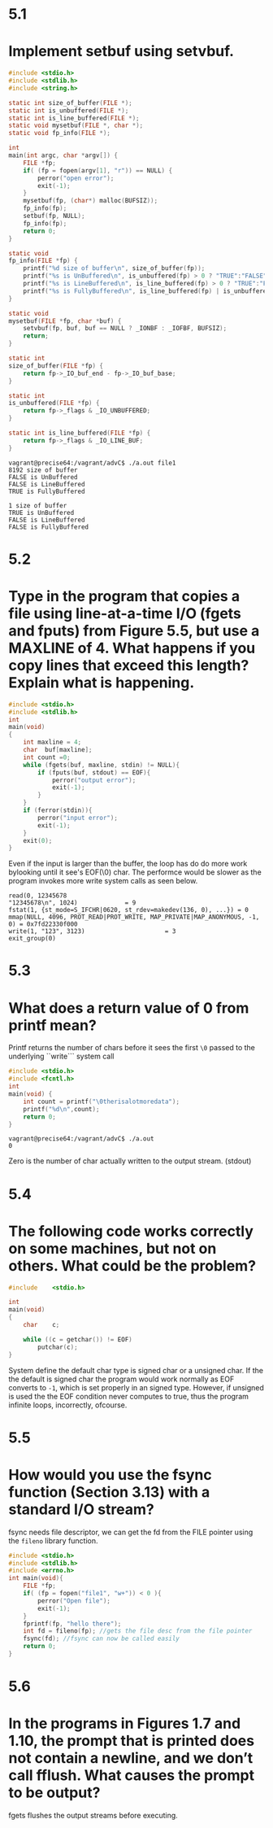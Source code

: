 # 5.1 
# Implement setbuf using setvbuf.
```c
#include <stdio.h>
#include <stdlib.h>
#include <string.h>

static int size_of_buffer(FILE *);
static int is_unbuffered(FILE *);
static int is_line_buffered(FILE *);
static void mysetbuf(FILE *, char *);
static void fp_info(FILE *);

int
main(int argc, char *argv[]) {
    FILE *fp;
    if( (fp = fopen(argv[1], "r")) == NULL) {
        perror("open error");
        exit(-1);
    }
    mysetbuf(fp, (char*) malloc(BUFSIZ));
    fp_info(fp);
    setbuf(fp, NULL);
    fp_info(fp);
    return 0;
}

static void
fp_info(FILE *fp) {
    printf("%d size of buffer\n", size_of_buffer(fp));
    printf("%s is UnBuffered\n", is_unbuffered(fp) > 0 ? "TRUE":"FALSE" );
    printf("%s is LineBuffered\n", is_line_buffered(fp) > 0 ? "TRUE":"FALSE");
    printf("%s is FullyBuffered\n", is_line_buffered(fp) | is_unbuffered(fp) == 0 ? "TRUE":"FALSE");
}

static void 
mysetbuf(FILE *fp, char *buf) {
    setvbuf(fp, buf, buf == NULL ? _IONBF : _IOFBF, BUFSIZ);
    return;
}

static int
size_of_buffer(FILE *fp) {
    return fp->_IO_buf_end - fp->_IO_buf_base;
}

static int
is_unbuffered(FILE *fp) {
    return fp->_flags & _IO_UNBUFFERED;
}

static int is_line_buffered(FILE *fp) {
    return fp->_flags & _IO_LINE_BUF;
}
```
```
vagrant@precise64:/vagrant/advC$ ./a.out file1
8192 size of buffer
FALSE is UnBuffered
FALSE is LineBuffered
TRUE is FullyBuffered

1 size of buffer
TRUE is UnBuffered
FALSE is LineBuffered
FALSE is FullyBuffered
```
# 5.2 
# Type in the program that copies a file using line-at-a-time I/O (fgets and fputs) from Figure 5.5, but use a MAXLINE of 4. What happens if you copy lines that exceed this length? Explain what is happening.
```c
#include <stdio.h>
#include <stdlib.h>
int
main(void)
{
    int maxline = 4;
    char  buf[maxline];
    int count =0;
    while (fgets(buf, maxline, stdin) != NULL){
        if (fputs(buf, stdout) == EOF){
            perror("output error");
            exit(-1);
        }
    }
    if (ferror(stdin)){
        perror("input error");
        exit(-1);
    }
    exit(0);
}
```
Even if the input is larger than the buffer, the loop has do do more work bylooking until it see's EOF(\0) char.
The performce would be slower as the program invokes more write system calls as seen below.
```
read(0, 12345678
"12345678\n", 1024)             = 9
fstat(1, {st_mode=S_IFCHR|0620, st_rdev=makedev(136, 0), ...}) = 0
mmap(NULL, 4096, PROT_READ|PROT_WRITE, MAP_PRIVATE|MAP_ANONYMOUS, -1, 0) = 0x7fd22330f000
write(1, "123", 3123)                      = 3
exit_group(0)
```
# 5.3 
# What does a return value of 0 from printf mean?
Printf returns the number of chars before it sees the first ```\0``` passed to the underlying ``write``` system call 
```c
#include <stdio.h>
#include <fcntl.h>
int
main(void) {
    int count = printf("\0therisalotmoredata");
    printf("%d\n",count);
    return 0;
}
```
```
vagrant@precise64:/vagrant/advC$ ./a.out
0
```
Zero is the number of char actually written to the output stream. (stdout)

# 5.4 
# The following code works correctly on some machines, but not on others. What could be the problem?
```c
#include    <stdio.h>

int
main(void)
{
    char    c;

    while ((c = getchar()) != EOF)
        putchar(c);
}
```
System define the default char type is signed char or a unsigned char. If the the default is signed char the program would work normally as EOF converts to ```-1```, which is set properly in an signed type. However, if unsigned is used the the EOF condition never computes to true, thus the program infinite loops, incorrectly, ofcourse.   

# 5.5 
# How would you use the fsync function (Section 3.13) with a standard I/O stream?
fsync needs file descriptor, we can get the fd from the FILE pointer using the ```fileno``` library function.
```c
#include <stdio.h>
#include <stdlib.h>
#include <errno.h>
int main(void){
    FILE *fp;
    if( (fp = fopen("file1", "w+")) < 0 ){
        perror("Open file");
        exit(-1);
    }
    fprintf(fp, "hello there");
    int fd = fileno(fp); //gets the file desc from the file pointer
    fsync(fd); //fsync can now be called easily
    return 0;
}
```
# 5.6 
# In the programs in Figures 1.7 and 1.10, the prompt that is printed does not contain a newline, and we don’t call fflush. What causes the prompt to be output?
fgets flushes the output streams before executing.
